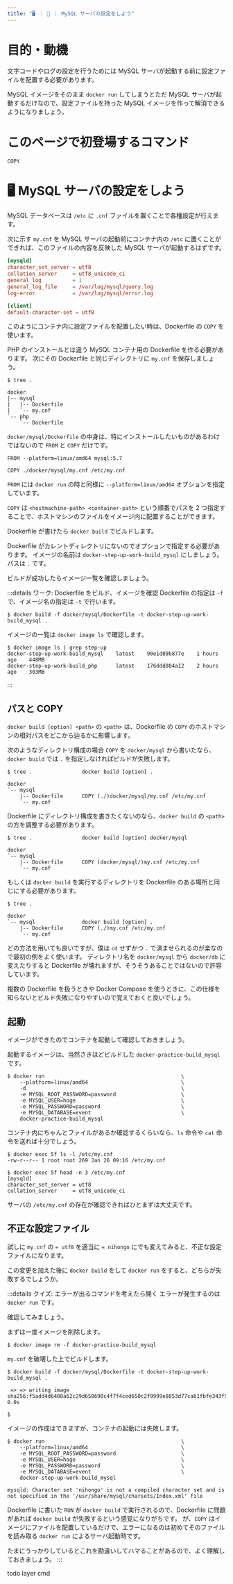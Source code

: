 ```yaml
---
title: "🖥️ ｜ 🐳 ｜ MySQL サーバの設定をしよう"
---
```


# 目的・動機
文字コードやログの設定を行うためには MySQL サーバが起動する前に設定ファイルを配置する必要があります。

MySQL イメージをそのまま `docker run` してしまうとただ MySQL サーバが起動するだけなので、設定ファイルを持った MySQL イメージを作って解消できるようになりましょう。

# このページで初登場するコマンド
`COPY`

# 🖥️ MySQL サーバの設定をしよう
MySQL データベースは `/etc` に `.cnf` ファイルを置くことで各種設定が行えます。

次に示す `my.cnf` を MySQL サーバの起動前にコンテナ内の `/etc` に置くことができれば、このファイルの内容を反映した MySQL サーバが起動するはずです。

```txt:my.cnf
[mysqld]
character_set_server = utf8                    
collation_server     = utf8_unicode_ci         
general_log          = 1                       
general_log_file     = /var/log/mysql/query.log
log-error            = /var/log/mysql/error.log

[client]
default-character-set = utf8
```

このようにコンテナ内に設定ファイルを配置したい時は、Dockerfile の `COPY` を使います。

PHP のインストールとは違う MySQL コンテナ用の Dockerfile を作る必要があります。
次にその Dockerfile と同じディレクトリに `my.cnf` を保存しましょう。

```
$ tree .

docker
|-- mysql
|   |-- Dockerfile
|   `-- my.cnf
`-- php
    `-- Dockerfile
```

`docker/mysql/Dockerfile` の中身は、特にインストールしたいものがあるわけではないので `FROM` と `COPY` だけです。

```txt:docker/mysql/Dockerfile
FROM --platform=linux/amd64 mysql:5.7

COPY ./docker/mysql/my.cnf /etc/my.cnf
```

`FROM` には `docker run` の時と同様に `--platform=linux/amd64` オプションを指定しています。

`COPY` は `<hostmachine-path> <container-path>` という順番でパスを 2 つ指定することで、ホストマシンのファイルをイメージ内に配置することができます。

Dockerfile が書けたら `docker build` でビルドします。

Dockerfile がカレントディレクトリにないのでオプションで指定する必要があります。
イメージの名前は `docker-step-up-work-build_mysql` にしましょう。
パスは `.` です。

ビルドが成功したらイメージ一覧を確認しましょう。

:::details ワーク: Dockerfile をビルド、イメージを確認
Dockerfile の指定は `-f` で、イメージ名の指定は `-t` で行います。

```
$ docker build -f docker/mysql/Dockerfile -t docker-step-up-work-build_mysql .
```

イメージの一覧は `docker image ls` で確認します。

```
$ docker image ls | grep step-up
docker-step-up-work-build_mysql    latest    90e1d09b877e    1 hours ago    448MB
docker-step-up-work-build_php      latest    176ddd804a12    2 hours ago    303MB
```
:::

## パスと COPY
`docker build [option] <path>` の `<path>` は、Dockerfile の `COPY` のホストマシンの相対パスをどこから辿るかに影響します。

次のようなディレクトリ構成の場合 `COPY` を `docker/mysql` から書いたなら、`docker build` では `.` を指定しなければビルドが失敗します。

```
$ tree .                docker build [option] .

docker
`-- mysql
    |-- Dockerfile      COPY (./)docker/mysql/my.cnf /etc/my.cnf
    `-- my.cnf
```

Dockerfile にディレクトリ構成を書きたくないのなら、`docker build` の `<path>` の方を調整する必要があります。

```
$ tree .                docker build [option] docker/mysql

docker
`-- mysql
    |-- Dockerfile      COPY (docker/mysql/)my.cnf /etc/my.cnf
    `-- my.cnf
```

もしくは `docker build` を実行するディレクトリを Dockerfile のある場所と同じにする必要があります。

```
$ tree .

docker
`-- mysql               docker build [option] .
    |-- Dockerfile      COPY (./)my.cnf /etc/my.cnf
    `-- my.cnf
```

どの方法を用いても良いですが、僕は `cd` せずかつ `.` で済ませられるのが楽なので最初の例をよく使います。
ディレクトリ名を `docker/mysql` から `docker/db` に変えたりすると Dockerfile が壊れますが、そうそうあることではないので許容しています。

複数の Dockerfile を扱うときや Docker Compose を使うときに、この仕様を知らないとビルド失敗になりやすいので覚えておくと良いでしょう。

## 起動
イメージができたのでコンテナを起動して確認しておきましょう。

起動するイメージは、当然さきほどビルドした `docker-practice-build_mysql` です。

```
$ docker run                                            \
    --platform=linux/amd64                              \
    -d                                                  \
    -e MYSQL_ROOT_PASSWORD=password                     \
    -e MYSQL_USER=hoge                                  \
    -e MYSQL_PASSWORD=password                          \
    -e MYSQL_DATABASE=event                             \
    docker-practice-build_mysql
```

コンテナ内にちゃんとファイルがあるか確認するくらいなら、`ls` 命令や `cat` 命令を送れば十分でしょう。

```
$ docker exec 5f ls -l /etc/my.cnf
-rw-r--r-- 1 root root 269 Jan 26 09:16 /etc/my.cnf
```

```
$ docker exec 5f head -n 3 /etc/my.cnf
[mysqld]
character_set_server = utf8
collation_server     = utf8_unicode_ci
```

サーバの `/etc/my.cnf` の存在が確認できればひとまずは大丈夫です。

## 不正な設定ファイル
試しに `my.cnf` の `= utf8` を適当に `= nihongo` にでも変えてみると、不正な設定ファイルになります。

この変更を加えた後に `docker build` をして `docker run` をすると、どちらが失敗するでしょうか。

:::details クイズ: エラーが出るコマンドを考えたら開く
エラーが発生するのは `docker run` です。

確認してみましょう。

まずは一度イメージを削除します。

```
$ docker image rm -f docker-practice-build_mysql
```

`my.cnf` を破壊した上でビルドします。

```
$ docker build -f docker/mysql/Dockerfile -t docker-step-up-work-build_mysql .

 => => writing image sha256:f5add4d6408a62c29d658690c4f7f4ced650c2f9999e8853d77ca61fbfe343f5                                                                                                           0.0s
 
$
```

イメージの作成はできますが、コンテナの起動には失敗します。

```
$ docker run                                            \
    --platform=linux/amd64                              \
    -e MYSQL_ROOT_PASSWORD=password                     \
    -e MYSQL_USER=hoge                                  \
    -e MYSQL_PASSWORD=password                          \
    -e MYSQL_DATABASE=event                             \
    docker-step-up-work-build_mysql
    
mysqld: Character set 'nihongo' is not a compiled character set and is not specified in the '/usr/share/mysql/charsets/Index.xml' file
```

Dockerfile に書いた `RUN` が `docker build` で実行されるので、Dockerfile に問題があれば `docker build` が失敗するという感覚になりがちです。
が、`COPY` はイメージにファイルを配置しているだけで、エラーになるのは初めてそのファイルを読み取る `docker run` によるサーバ起動時です。

たまにうっかりしているとこれを勘違いしてハマることがあるので、よく理解しておきましょう。
:::


todo layer cmd